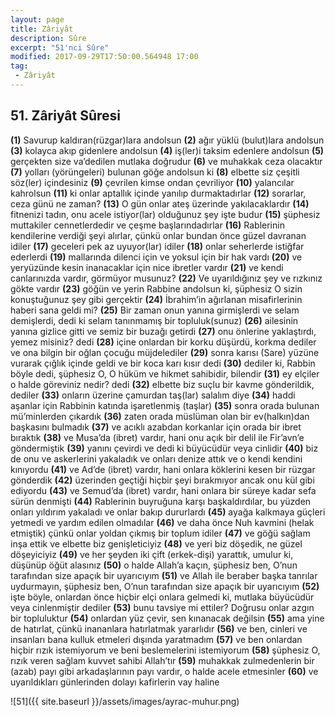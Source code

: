 ```yaml
---
layout: page
title: Zâriyât
description: Sûre
excerpt: "51'nci Sûre"
modified: 2017-09-29T17:50:00.564948 17:00
tag: 
 - Zâriyât
---
```


## 51. Zâriyât Sûresi

**(1)** Savurup kaldıran(rüzgar)lara andolsun
**(2)** ağır yüklü (bulut)lara andolsun
**(3)** kolayca akıp gidenlere andolsun
**(4)** iş(ler)i taksim edenlere andolsun
**(5)** gerçekten size va’dedilen mutlaka doğrudur
**(6)** ve muhakkak ceza olacaktır
**(7)** yolları (yörüngeleri) bulunan göğe andolsun ki
**(8)** elbette siz çeşitli söz(ler) içindesiniz
**(9)** çevrilen kimse ondan çevriliyor
**(10)** yalancılar kahrolsun
**(11)** ki onlar aptallık içinde yanılıp durmaktadırlar
**(12)** sorarlar, ceza günü ne zaman?
**(13)** O gün onlar ateş üzerinde yakılacaklardır
**(14)** fitnenizi tadın, onu acele istiyor(lar) olduğunuz şey işte budur
**(15)** şüphesiz muttakiler cennetlerdedir ve çeşme başlarındadırlar
**(16)** Rablerinin kendilerine verdiği şeyi alırlar, çünkü onlar bundan önce güzel davranan idiler
**(17)** geceleri pek az uyuyor(lar) idiler
**(18)** onlar seherlerde istiğfar ederlerdi
**(19)** mallarında dilenci için ve yoksul için bir hak vardı
**(20)** ve yeryüzünde kesin inanacaklar için nice ibretler vardır
**(21)** ve kendi canlarınızda vardır, görmüyor musunuz?
**(22)** Ve uyarıldığınız şey ve rızkınız gökte vardır
**(23)** göğün ve yerin Rabbine andolsun ki, şüphesiz O sizin konuştuğunuz şey gibi gerçektir
**(24)** İbrahim’in ağırlanan misafirlerinin haberi sana geldi mi? 
**(25)** Bir zaman onun yanına girmişlerdi ve selam demişlerdi, dedi ki selam tanınmamış bir topluluk(sunuz)
**(26)** ailesinin yanına gizlice gitti ve semiz bir buzağı getirdi
**(27)** onu önlerine yaklaştırdı, yemez misiniz? dedi
**(28)** içine onlardan bir korku düşürdü, korkma dediler ve ona bilgin bir oğlan çocuğu müjdelediler
**(29)** sonra karısı (Sare) yüzüne vurarak çığlık içinde geldi ve bir koca karı kısır dedi
**(30)** dediler ki, Rabbin böyle dedi, şüphesiz O, O hüküm ve hikmet sahibidir, bilendir
**(31)** ey elçiler o halde göreviniz nedir? dedi
**(32)** elbette biz suçlu bir kavme gönderildik, dediler
**(33)** onların üzerine çamurdan taş(lar) salalım diye
**(34)** haddi aşanlar için Rabbinin katında işaretlenmiş (taşlar)
**(35)** sonra orada bulunan mü’minlerden çıkardık
**(36)** zaten orada müslüman olan bir ev(halkın)dan başkasını bulmadık
**(37)** ve acıklı azabdan korkanlar için orada bir ibret bıraktık
**(38)** ve Musa’da (ibret) vardır, hani onu açık bir delil ile Fir’avn’e göndermiştik
**(39)** yanını çevirdi ve dedi ki büyücüdür veya cinlidir
**(40)** biz de onu ve askerlerini yakaladık ve onları denize attık ve o kendi kendini kınıyordu
**(41)** ve Ad’de (ibret) vardır, hani onlara köklerini kesen bir rüzgar gönderdik
**(42)** üzerinden geçtiği hiçbir şeyi bırakmıyor ancak onu kül gibi ediyordu
**(43)** ve Semud’da (ibret) vardır, hani onlara bir süreye kadar sefa sürün denmişti
**(44)** Rablerinin buyruğuna karşı başkaldırdılar, bu yüzden onları yıldırım yakaladı ve onlar bakıp dururlardı
**(45)** ayağa kalkmaya güçleri yetmedi ve yardım edilen olmadılar
**(46)** ve daha önce Nuh kavmini (helak etmiştik) çünkü onlar yoldan çıkmış bir toplum idiler
**(47)** ve göğü sağlam inşa ettik ve elbette biz genişleticiyiz
**(48)** ve yeri biz döşedik, ne güzel döşeyiciyiz
**(49)** ve her şeyden iki çift (erkek-dişi) yarattık, umulur ki, düşünüp öğüt alasınız
**(50)** o halde Allah’a kaçın, şüphesiz ben, O’nun tarafından size apaçık bir uyarıcıyım
**(51)** ve Allah ile beraber başka tanrılar uydurmayın, şüphesiz ben, O’nun tarafından size apaçık bir uyarıcıyım
**(52)** işte böyle, onlardan önce hiçbir elçi onlara gelmedi ki, mutlaka büyücüdür veya cinlenmiştir dediler
**(53)** bunu tavsiye mi ettiler? Doğrusu onlar azgın bir topluluktur
**(54)** onlardan yüz çevir, sen kınanacak değilsin
**(55)** ama yine de hatırlat, çünkü inananlara hatırlatmak yararlıdır
**(56)** ve ben, cinleri ve insanları bana kulluk etmeleri dışında yaratmadım
**(57)** ve ben onlardan hiçbir rızık istemiyorum ve beni beslemelerini istemiyorum
**(58)** şüphesiz O, rızık veren sağlam kuvvet sahibi Allah’tır
**(59)** muhakkak zulmedenlerin bir (azab) payı gibi arkadaşlarının payı vardır, o halde acele etmesinler
**(60)** ve uyarıldıkları günlerinden dolayı kafirlerin vay haline

![51]({{ site.baseurl }}/assets/images/ayrac-muhur.png)

